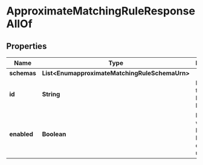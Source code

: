 

# ApproximateMatchingRuleResponseAllOf


## Properties

| Name | Type | Description | Notes |
|------------ | ------------- | ------------- | -------------|
|**schemas** | **List&lt;EnumapproximateMatchingRuleSchemaUrn&gt;** |  |  [optional] |
|**id** | **String** | Name of the Matching Rule |  [optional] |
|**enabled** | **Boolean** | Indicates whether the Matching Rule is enabled for use. |  [optional] |



